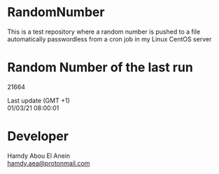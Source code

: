 # RandomNumber    
This is a test repository where a random number is pushed to a file automatically passwordless from a cron job in my Linux CentOS server    
# Random Number of the last run   
21664
      
Last update (GMT +1)    
01/03/21 08:00:01
# Developer    
Hamdy Abou El Anein   
hamdy.aea@protonmail.com
